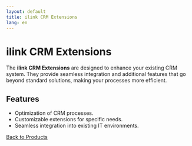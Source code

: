 ```yaml
---
layout: default
title: ilink CRM Extensions
lang: en
---
```


# ilink CRM Extensions

The **ilink CRM Extensions** are designed to enhance your existing CRM system. They provide seamless integration and additional features that go beyond standard solutions, making your processes more efficient.

## Features
- Optimization of CRM processes.
- Customizable extensions for specific needs.
- Seamless integration into existing IT environments.

[Back to Products](.)
